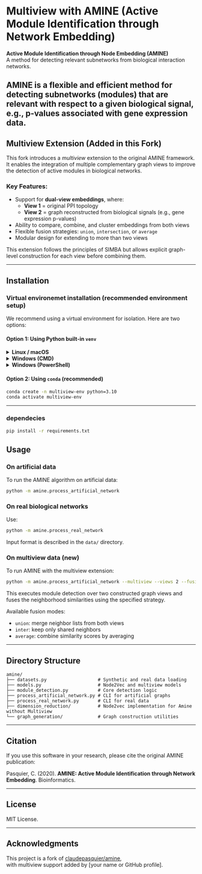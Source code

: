 # Multiview with AMINE (Active Module Identification through Network Embedding)

**Active Module Identification through Node Embedding (AMINE)**  
A method for detecting relevant subnetworks from biological interaction networks.

AMINE is a flexible and efficient method for detecting subnetworks (modules) that are relevant with respect to a given biological signal, e.g., p-values associated with gene expression data. 
---

## Multiview Extension (Added in this Fork)

This fork introduces a *multiview* extension to the original AMINE framework. It enables the integration of multiple complementary graph views to improve the detection of active modules in biological networks.

###  Key Features:
- Support for **dual-view embeddings**, where:
  - **View 1** = original PPI topology
  - **View 2** = graph reconstructed from biological signals (e.g., gene expression p-values)
- Ability to compare, combine, and cluster embeddings from both views
- Flexible fusion strategies: `union`, `intersection`, or `average`
- Modular design for extending to more than two views

This extension follows the principles of SIMBA but allows explicit graph-level construction for each view before combining them.

---

## Installation

### Virtual environemet installation (recommended environment setup)

We recommend using a virtual environment for isolation. Here are two options:

#### Option 1: Using Python built-in `venv`

<details>
<summary><strong>Linux / macOS</strong></summary>

```bash
python3 -m venv multiview-env
source multiview-env/bin/activate
```

</details>

<details>
<summary><strong>Windows (CMD)</strong></summary>

```bash
python -m venv multiview-env
multiview-env\Scripts\activate
```

</details>

<details>
<summary><strong>Windows (PowerShell)</strong></summary>

```bash 
python -m venv multiview-env
multiview-env\Scripts\Activate.ps1

```

</details>

#### Option 2: Using `conda` (recommended)

```bash
conda create -n multiview-env python=3.10
conda activate multiview-env
```

---
### dependecies 
```bash
pip install -r requirements.txt
```


## Usage

### On artificial data

To run the AMINE algorithm on artificial data:

```bash
python -m amine.process_artificial_network
```

### On real biological networks

Use:

```bash
python -m amine.process_real_network
```

Input format is described in the `data/` directory.

### On multiview data (new)

To run AMINE with the multiview extension:

```bash
python -m amine.process_artificial_network --multiview --views 2 --fusion union
```

This executes module detection over two constructed graph views and fuses the neighborhood similarities using the specified strategy.

Available fusion modes:
- `union`: merge neighbor lists from both views
- `inter`: keep only shared neighbors
- `average`: combine similarity scores by averaging

---

## Directory Structure

```
amine/
├── datasets.py                   # Synthetic and real data loading
├── models.py                     # Node2Vec and multiview models
├── module_detection.py           # Core detection logic
├── process_artificial_network.py # CLI for artificial graphs
├── process_real_network.py       # CLI for real data
├── dimension_reduction/          # Node2vec implementation for Amine without Multiview 
└── graph_generation/             # Graph construction utilities
```

---

## Citation

If you use this software in your research, please cite the original AMINE publication:

Pasquier, C. (2020). **AMINE: Active Module Identification through Network Embedding**. Bioinformatics.

---

## License

MIT License.

---

## Acknowledgments

This project is a fork of [claudepasquier/amine](https://github.com/claudepasquier/amine),  
with multiview support added by [your name or GitHub profile].

